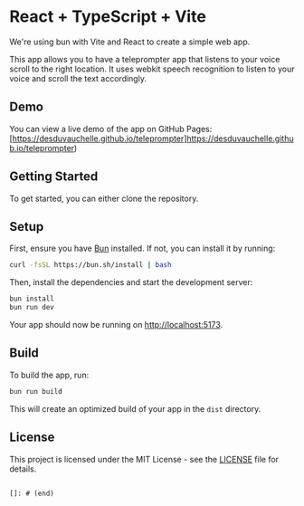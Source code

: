 # React + TypeScript + Vite

We're using bun with Vite and React to create a simple web app.

This app allows you to have a teleprompter app that listens to your voice scroll to the right location. It uses webkit speech recognition to listen to your voice and scroll the text accordingly.

## Demo

You can view a live demo of the app on GitHub Pages: [https://desduvauchelle.github.io/teleprompter]https://desduvauchelle.github.io/teleprompter)

## Getting Started

To get started, you can either clone the repository.


## Setup

First, ensure you have [Bun](https://bun.sh/) installed. If not, you can install it by running:

```bash
curl -fsSL https://bun.sh/install | bash
```

Then, install the dependencies and start the development server:

```bash
bun install
bun run dev
```

Your app should now be running on [http://localhost:5173](http://localhost:5173).

## Build

To build the app, run:

```bash
bun run build
```

This will create an optimized build of your app in the `dist` directory.

## License

This project is licensed under the MIT License - see the [LICENSE](LICENSE) file for details.
```

[]: # (end)
